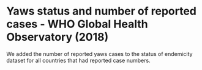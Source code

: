 # Yaws status and number of reported cases - WHO Global Health Observatory (2018)

We added the number of reported yaws cases to the status of endemicity dataset for all countries that had reported case numbers. 